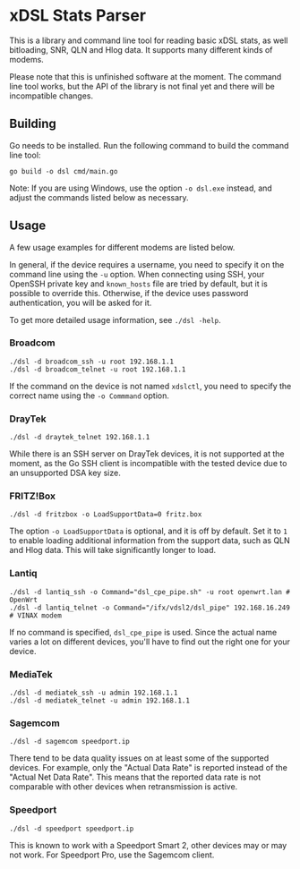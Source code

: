 # xDSL Stats Parser

This is a library and command line tool for reading basic xDSL stats, as well bitloading, SNR, QLN and Hlog data. It supports many different kinds of modems.

Please note that this is unfinished software at the moment. The command line tool works, but the API of the library is not final yet and there will be incompatible changes.

## Building

Go needs to be installed. Run the following command to build the command line tool:

	go build -o dsl cmd/main.go

Note: If you are using Windows, use the option `-o dsl.exe` instead, and adjust the commands listed below as necessary.

## Usage

A few usage examples for different modems are listed below.

In general, if the device requires a username, you need to specify it on the command line using the `-u` option. When connecting using SSH, your OpenSSH private key and `known_hosts` file are tried by default, but it is possible to override this. Otherwise, if the device uses password authentication, you will be asked for it.

To get more detailed usage information, see `./dsl -help`.

### Broadcom

	./dsl -d broadcom_ssh -u root 192.168.1.1
	./dsl -d broadcom_telnet -u root 192.168.1.1

If the command on the device is not named `xdslctl`, you need to specify the correct name using the `-o Commmand` option.

### DrayTek

	./dsl -d draytek_telnet 192.168.1.1

While there is an SSH server on DrayTek devices, it is not supported at the moment, as the Go SSH client is incompatible with the tested device due to an unsupported DSA key size.

### FRITZ!Box

	./dsl -d fritzbox -o LoadSupportData=0 fritz.box

The option `-o LoadSupportData` is optional, and it is off by default. Set it to `1` to enable loading additional information from the support data, such as QLN and Hlog data. This will take significantly longer to load.

### Lantiq

	./dsl -d lantiq_ssh -o Command="dsl_cpe_pipe.sh" -u root openwrt.lan # OpenWrt
	./dsl -d lantiq_telnet -o Command="/ifx/vdsl2/dsl_pipe" 192.168.16.249 # VINAX modem

If no command is specified, `dsl_cpe_pipe` is used. Since the actual name varies a lot on different devices, you'll have to find out the right one for your device.

### MediaTek

	./dsl -d mediatek_ssh -u admin 192.168.1.1
	./dsl -d mediatek_telnet -u admin 192.168.1.1

### Sagemcom

	./dsl -d sagemcom speedport.ip

There tend to be data quality issues on at least some of the supported devices. For example, only the "Actual Data Rate" is reported instead of the "Actual Net Data Rate". This means that the reported data rate is not comparable with other devices when retransmission is active.

### Speedport

	./dsl -d speedport speedport.ip

This is known to work with a Speedport Smart 2, other devices may or may not work. For Speedport Pro, use the Sagemcom client.
